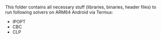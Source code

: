 This folder contains all necessary stuff (libraries, binaries, header files) to run following solvers on ARM64 Android via Termux:
- IPOPT
- CBC
- CLP
